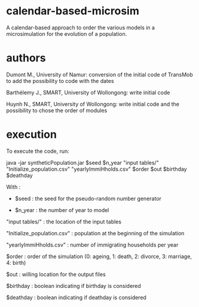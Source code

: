 # calendar-based-microsim
A calendar-based approach to order the various models in a microsimulation for the evolution of a population.

# authors
Dumont M., University of Namur: conversion of the initial code of TransMob to add the possibility to code with the dates

Barthélemy J., SMART, University of Wollongong: write initial code

Huynh N., SMART, University of Wollongong: write initial code and the possibility to chose the order of modules

# execution
To execute the code, run: 

java -jar syntheticPopulation.jar $seed $n_year "input tables/" "Initialize_population.csv" "yearlyImmiHholds.csv" $order $out $birthday $deathday

With :
  - $seed : the seed for the pseudo-random number generator

  - $n_year : the number of year to model

"input tables/" : the location of the input tables

"Initialize_population.csv" : population at the beginning of the simulation

"yearlyImmiHholds.csv" : number of immigrating households per year

$order : order of the simulation (0: ageing, 1: death, 2: divorce, 3: marriage, 4: birth)

$out : willing location for the output files

$birthday : boolean indicating if birthday is considered

$deathday : boolean indicating if deathday is considered
